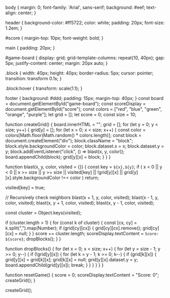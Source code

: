 body {
  margin: 0;
  font-family: 'Arial', sans-serif;
  background: #eef;
  text-align: center;
}

header {
  background-color: #ff5722;
  color: white;
  padding: 20px;
  font-size: 1.2em;
}

#score {
  margin-top: 10px;
  font-weight: bold;
}

main {
  padding: 20px;
}

#game-board {
  display: grid;
  grid-template-columns: repeat(10, 40px);
  gap: 5px;
  justify-content: center;
  margin: 20px auto;
}

.block {
  width: 40px;
  height: 40px;
  border-radius: 5px;
  cursor: pointer;
  transition: transform 0.1s;
}

.block:hover {
  transform: scale(1.1);
}

footer {
  background: #ddd;
  padding: 15px;
  margin-top: 40px;
}
const board = document.getElementById("game-board");
const scoreDisplay = document.getElementById("score");
const colors = ["red", "blue", "green", "orange", "purple"];
let grid = [];
let score = 0;
const size = 10;

function createGrid() {
  board.innerHTML = "";
  grid = [];
  for (let y = 0; y < size; y++) {
    grid[y] = [];
    for (let x = 0; x < size; x++) {
      const color = colors[Math.floor(Math.random() * colors.length)];
      const block = document.createElement("div");
      block.className = "block";
      block.style.backgroundColor = color;
      block.dataset.x = x;
      block.dataset.y = y;
      block.addEventListener("click", () => blast(x, y, color));
      board.appendChild(block);
      grid[y][x] = block;
    }
  }
}

function blast(x, y, color, visited = {}) {
  const key = `${x},${y}`;
  if (
    x < 0 || y < 0 || x >= size || y >= size ||
    visited[key] || !grid[y][x] || grid[y][x].style.backgroundColor !== color
  ) return;

  visited[key] = true;

  // Recursively check neighbors
  blast(x + 1, y, color, visited);
  blast(x - 1, y, color, visited);
  blast(x, y + 1, color, visited);
  blast(x, y - 1, color, visited);

  const cluster = Object.keys(visited);

  if (cluster.length > 1) {
    for (const k of cluster) {
      const [cx, cy] = k.split(",").map(Number);
      if (grid[cy][cx]) {
        grid[cy][cx].remove();
        grid[cy][cx] = null;
      }
    }
    score += cluster.length;
    scoreDisplay.textContent = `Score: ${score}`;
    dropBlocks();
  }
}

function dropBlocks() {
  for (let x = 0; x < size; x++) {
    for (let y = size - 1; y >= 0; y--) {
      if (!grid[y][x]) {
        for (let k = y - 1; k >= 0; k--) {
          if (grid[k][x]) {
            grid[y][x] = grid[k][x];
            grid[k][x] = null;
            grid[y][x].dataset.y = y;
            board.appendChild(grid[y][x]);
            break;
          }
        }
      }
    }
  }
}

function resetGame() {
  score = 0;
  scoreDisplay.textContent = "Score: 0";
  createGrid();
}

createGrid();